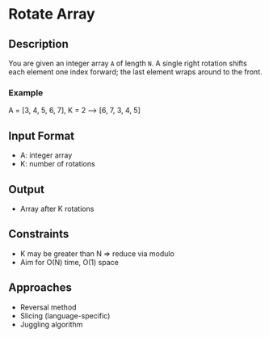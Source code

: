 # Rotate Array

## Description
You are given an integer array `A` of length `N`. A single right rotation shifts each element one index forward; the last element wraps around to the front.

### Example
A = [3, 4, 5, 6, 7], K = 2 ⟶ [6, 7, 3, 4, 5]

## Input Format
- A: integer array
- K: number of rotations

## Output
- Array after K rotations

## Constraints
- K may be greater than N ⇒ reduce via modulo
- Aim for O(N) time, O(1) space

## Approaches
- Reversal method
- Slicing (language-specific)
- Juggling algorithm